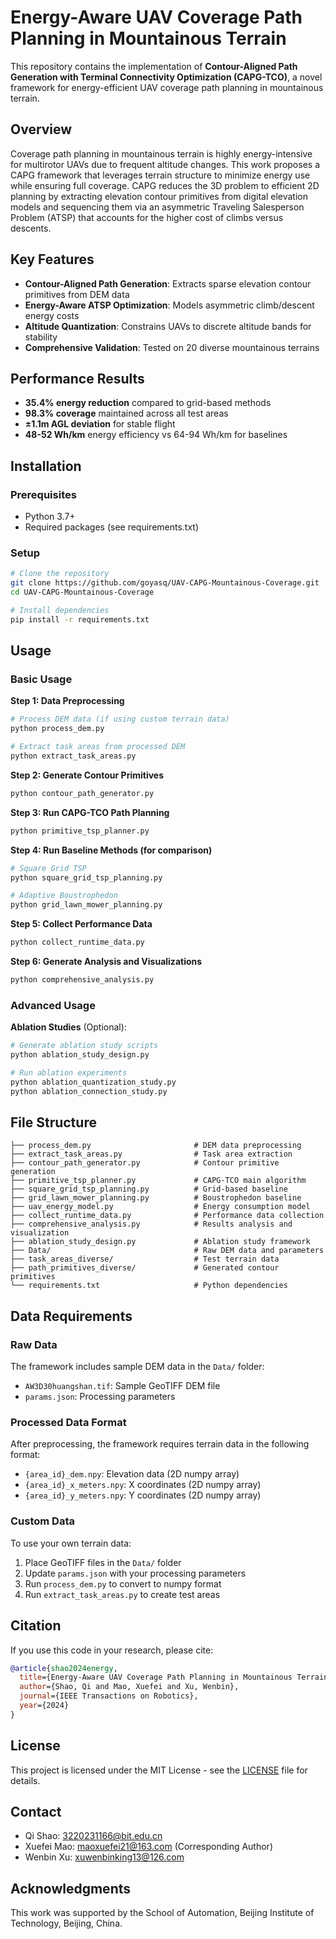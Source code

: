 # Energy-Aware UAV Coverage Path Planning in Mountainous Terrain

This repository contains the implementation of **Contour-Aligned Path Generation with Terminal Connectivity Optimization (CAPG-TCO)**, a novel framework for energy-efficient UAV coverage path planning in mountainous terrain.

## Overview

Coverage path planning in mountainous terrain is highly energy-intensive for multirotor UAVs due to frequent altitude changes. This work proposes a CAPG framework that leverages terrain structure to minimize energy use while ensuring full coverage. CAPG reduces the 3D problem to efficient 2D planning by extracting elevation contour primitives from digital elevation models and sequencing them via an asymmetric Traveling Salesperson Problem (ATSP) that accounts for the higher cost of climbs versus descents.

## Key Features

- **Contour-Aligned Path Generation**: Extracts sparse elevation contour primitives from DEM data
- **Energy-Aware ATSP Optimization**: Models asymmetric climb/descent energy costs
- **Altitude Quantization**: Constrains UAVs to discrete altitude bands for stability
- **Comprehensive Validation**: Tested on 20 diverse mountainous terrains

## Performance Results

- **35.4% energy reduction** compared to grid-based methods
- **98.3% coverage** maintained across all test areas
- **±1.1m AGL deviation** for stable flight
- **48-52 Wh/km** energy efficiency vs 64-94 Wh/km for baselines

## Installation

### Prerequisites

- Python 3.7+
- Required packages (see requirements.txt)

### Setup

```bash
# Clone the repository
git clone https://github.com/goyasq/UAV-CAPG-Mountainous-Coverage.git
cd UAV-CAPG-Mountainous-Coverage

# Install dependencies
pip install -r requirements.txt
```

## Usage

### Basic Usage

**Step 1: Data Preprocessing**
```bash
# Process DEM data (if using custom terrain data)
python process_dem.py

# Extract task areas from processed DEM
python extract_task_areas.py
```

**Step 2: Generate Contour Primitives**
```bash
python contour_path_generator.py
```

**Step 3: Run CAPG-TCO Path Planning**
```bash
python primitive_tsp_planner.py
```

**Step 4: Run Baseline Methods (for comparison)**
```bash
# Square Grid TSP
python square_grid_tsp_planning.py

# Adaptive Boustrophedon  
python grid_lawn_mower_planning.py
```

**Step 5: Collect Performance Data**
```bash
python collect_runtime_data.py
```

**Step 6: Generate Analysis and Visualizations**
```bash
python comprehensive_analysis.py
```

### Advanced Usage

**Ablation Studies** (Optional):
```bash
# Generate ablation study scripts
python ablation_study_design.py

# Run ablation experiments
python ablation_quantization_study.py
python ablation_connection_study.py
```

## File Structure

```
├── process_dem.py                       # DEM data preprocessing
├── extract_task_areas.py                # Task area extraction
├── contour_path_generator.py            # Contour primitive generation
├── primitive_tsp_planner.py             # CAPG-TCO main algorithm
├── square_grid_tsp_planning.py          # Grid-based baseline
├── grid_lawn_mower_planning.py          # Boustrophedon baseline
├── uav_energy_model.py                  # Energy consumption model
├── collect_runtime_data.py              # Performance data collection
├── comprehensive_analysis.py            # Results analysis and visualization
├── ablation_study_design.py             # Ablation study framework
├── Data/                                # Raw DEM data and parameters
├── task_areas_diverse/                  # Test terrain data
├── path_primitives_diverse/             # Generated contour primitives
└── requirements.txt                     # Python dependencies
```

## Data Requirements

### Raw Data
The framework includes sample DEM data in the `Data/` folder:
- `AW3D30huangshan.tif`: Sample GeoTIFF DEM file
- `params.json`: Processing parameters

### Processed Data Format
After preprocessing, the framework requires terrain data in the following format:
- `{area_id}_dem.npy`: Elevation data (2D numpy array)
- `{area_id}_x_meters.npy`: X coordinates (2D numpy array)  
- `{area_id}_y_meters.npy`: Y coordinates (2D numpy array)

### Custom Data
To use your own terrain data:
1. Place GeoTIFF files in the `Data/` folder
2. Update `params.json` with your processing parameters
3. Run `process_dem.py` to convert to numpy format
4. Run `extract_task_areas.py` to create test areas

## Citation

If you use this code in your research, please cite:

```bibtex
@article{shao2024energy,
  title={Energy-Aware UAV Coverage Path Planning in Mountainous Terrain via Contour-Aligned Path Generation},
  author={Shao, Qi and Mao, Xuefei and Xu, Wenbin},
  journal={IEEE Transactions on Robotics},
  year={2024}
}
```

## License

This project is licensed under the MIT License - see the [LICENSE](LICENSE) file for details.

## Contact

- Qi Shao: 3220231166@bit.edu.cn
- Xuefei Mao: maoxuefei21@163.com (Corresponding Author)
- Wenbin Xu: xuwenbinking13@126.com

## Acknowledgments

This work was supported by the School of Automation, Beijing Institute of Technology, Beijing, China.
